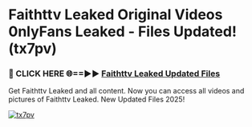 # Faithttv Leaked Original Videos 0nlyFans Leaked - Files Updated! (tx7pv)

<h3>🔴 CLICK HERE 🌐==►► <a href="https://tinyurl.com/3hn5wdd3" rel="nofollow">Faithttv Leaked Updated Files</a></h3>

Get Faithttv Leaked and all content. Now you can access all videos and pictures of Faithttv Leaked. New Updated Files 2025!

[![tx7pv](https://i.imgur.com/4HnBqBT.gif)](https://tinyurl.com/3hn5wdd3)
